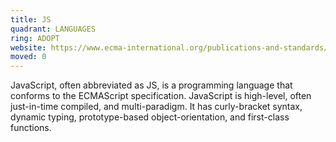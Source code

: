 ```yaml
---
title: JS
quadrant: LANGUAGES
ring: ADOPT
website: https://www.ecma-international.org/publications-and-standards/standards/ecma-262/
moved: 0
---
```


JavaScript, often abbreviated as JS, is a programming language that conforms to the ECMAScript specification. JavaScript is high-level, often just-in-time compiled, and multi-paradigm. It has curly-bracket syntax, dynamic typing, prototype-based object-orientation, and first-class functions.
